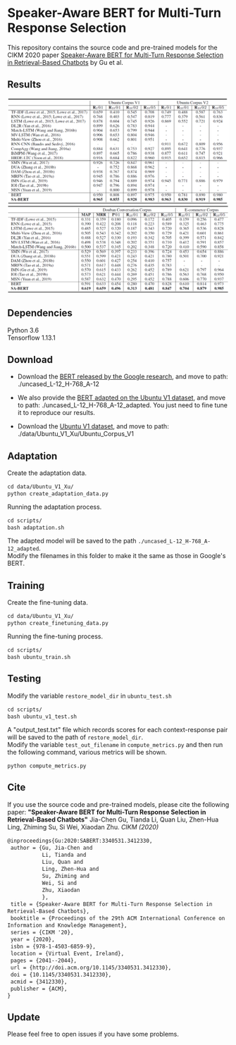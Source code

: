 # Speaker-Aware BERT for Multi-Turn Response Selection
This repository contains the source code and pre-trained models for the CIKM 2020 paper [Speaker-Aware BERT for Multi-Turn Response Selection in Retrieval-Based Chatbots](https://arxiv.org/pdf/2004.03588.pdf) by Gu et al. <br>


## Results
<img src="image/UbuntuV1_V2.png">
<img src="image/Douban_Ecommerce.png">


## Dependencies
Python 3.6 <br>
Tensorflow 1.13.1


## Download 
- Download the [BERT released by the Google research](https://storage.googleapis.com/bert_models/2018_10_18/uncased_L-12_H-768_A-12.zip), 
  and move to path: ./uncased_L-12_H-768_A-12 <br>

- We also provide the [BERT adapted on the Ubuntu V1 dataset](https://drive.google.com/file/d/1M8V018XZbVDo4Xq96pCLFRt6yVzoKtjH/view?usp=sharing), 
  and move to path: ./uncased_L-12_H-768_A-12_adapted. You just need to fine tune it to reproduce our results. <br>
  
- Download the [Ubuntu V1 dataset](https://drive.google.com/file/d/1-rNv34hLoZr300JF3v7nuLswM7GRqeNc/view),
  and move to path: ./data/Ubuntu_V1_Xu/Ubuntu_Corpus_V1 <br>


## Adaptation
Create the adaptation data.
```
cd data/Ubuntu_V1_Xu/
python create_adaptation_data.py 
```
Running the adaptation process.
```
cd scripts/
bash adaptation.sh
```
The adapted model will be saved to the path ```./uncased_L-12_H-768_A-12_adapted```. <br> 
Modify the filenames in this folder to make it the same as those in Google's BERT. 


## Training
Create the fine-tuning data.
```
cd data/Ubuntu_V1_Xu/
python create_finetuning_data.py 
```
Running the fine-tuning process.

```
cd scripts/
bash ubuntu_train.sh
```

## Testing
Modify the variable ```restore_model_dir``` in ```ubuntu_test.sh```
```
cd scripts/
bash ubuntu_v1_test.sh
```
A "output_test.txt" file which records scores for each context-response pair will be saved to the path of ```restore_model_dir```. <br>
Modify the variable ```test_out_filename``` in ```compute_metrics.py``` and then run the following command, various metrics will be shown.
```
python compute_metrics.py
```


## Cite
If you use the source code and pre-trained models, please cite the following paper:
**"Speaker-Aware BERT for Multi-Turn Response Selection in Retrieval-Based Chatbots"**
Jia-Chen Gu, Tianda Li, Quan Liu, Zhen-Hua Ling, Zhiming Su, Si Wei, Xiaodan Zhu. _CIKM (2020)_

```
@inproceedings{Gu:2020:SABERT:3340531.3412330,
 author = {Gu, Jia-Chen and 
           Li, Tianda and
           Liu, Quan and
           Ling, Zhen-Hua and
           Su, Zhiming and 
           Wei, Si and
           Zhu, Xiaodan
           },
 title = {Speaker-Aware BERT for Multi-Turn Response Selection in Retrieval-Based Chatbots},
 booktitle = {Proceedings of the 29th ACM International Conference on Information and Knowledge Management},
 series = {CIKM '20},
 year = {2020},
 isbn = {978-1-4503-6859-9},
 location = {Virtual Event, Ireland},
 pages = {2041--2044},
 url = {http://doi.acm.org/10.1145/3340531.3412330},
 doi = {10.1145/3340531.3412330},
 acmid = {3412330},
 publisher = {ACM},
}
```


## Update
Please feel free to open issues if you have some problems.
